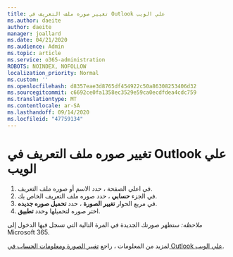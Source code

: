 ```yaml
---
title: تغيير صوره ملف التعريف في Outlook علي الويب
ms.author: daeite
author: daeite
manager: joallard
ms.date: 04/21/2020
ms.audience: Admin
ms.topic: article
ms.service: o365-administration
ROBOTS: NOINDEX, NOFOLLOW
localization_priority: Normal
ms.custom: ''
ms.openlocfilehash: d8357eae3d8765df454922c50a86308253406d32
ms.sourcegitcommit: c6692ce0fa1358ec3529e59ca0ecdfdea4cdc759
ms.translationtype: MT
ms.contentlocale: ar-SA
ms.lasthandoff: 09/14/2020
ms.locfileid: "47759134"
---
```

# <a name="change-your-profile-picture-in-outlook-on-the-web"></a>تغيير صوره ملف التعريف في Outlook علي الويب

1. في اعلي الصفحة ، حدد الاسم أو صوره ملف التعريف.
1. في الجزء **حسابي** ، حدد صوره ملف التعريف الخاص بك.
1. في مربع الحوار **تغيير الصورة** ، حدد **تحميل صوره جديده**.
1. اختر صوره لتحميلها وحدد **تطبيق**.

*ملاحظه:* ستظهر صورتك الجديدة في المرة التالية التي تسجل فيها الدخول إلى Microsoft 365.

لمزيد من المعلومات ، راجع [تغيير الصورة ومعلومات الحساب في Outlook علي الويب](https://support.office.com/article/b2dbb289-851d-4bed-93c3-3e136f5659ec).